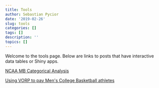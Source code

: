 ```yaml
---
title: Tools
author: Sebastian Pycior
date: '2019-02-26'
slug: tools
categories: []
tags: []
description: ''
topics: []
---
```

Welcome to the tools page. Below are links to posts that have interactive data tables or Shiny apps. 

[NCAA MB Categorical Analysis](https://www.sebastianpycior.com/post/ncaa-mb-categorical-analysis/)


[Using VORP to pay Men's College Basketball athletes](https://www.sebastianpycior.com/post/using-vorp-to-pay-college-basketball-players/)

